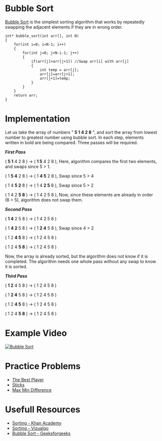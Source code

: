 # Bubble Sort

[Bubble Sort](https://en.wikipedia.org/wiki/Bubble_sort) is the simplest sorting algorithm that works by repeatedly swapping the adjacent elements if they are in wrong order.

	int* bubble_sort(int arr[], int N)
	{
		for(int i=0; i<N-1; i++)
		{
			for(int j=0; j<N-i-1; j++)
			{
				if(arr[j]>arr[j+1])	//Swap arr[i] with arr[j]
				{
					int temp = arr[j];
					arr[j]=arr[j+1];
					arr[j+1]=temp;
				}
			}
		}
		return arr;
	}

# Implementation

Let us take the array of numbers " **5 1 4 2 8** ", and sort the array from lowest number to greatest number using bubble sort. In each step, elements written in bold are being compared. Three passes will be required.

***First Pass***

( __5 1__ 4 2 8 ) -> ( __1 5__ 4 2 8 ), Here, algorithm compares the first two elements, and swaps since 5 > 1.

( 1 __5 4__ 2 8 ) -> ( 1 __4 5__ 2 8 ), Swap since 5 > 4

( 1 4 __5 2__ 8 ) -> ( 1 4 __2 5__ 8 ), Swap since 5 > 2

( 1 4 2 __5 8__ ) -> ( 1 4 2 5 8 ), Now, since these elements are already in order (8 > 5), algorithm does not swap them.

***Second Pass***

( __1 4__ 2 5 8 ) -> ( 1 4 2 5 8 )

( 1 __4 2__ 5 8 ) -> ( 1 __2 4__ 5 8 ), Swap since 4 > 2

( 1 2 __4 5__ 8 ) -> ( 1 2 4 5 8 )

( 1 2 4 __5 8__ ) -> ( 1 2 4 5 8 )

Now, the array is already sorted, but the algorithm does not know if it is completed. The algorithm needs one whole pass without any swap to know it is sorted.

***Third Pass***

( __1 2__ 4 5 8 ) -> ( 1 2 4 5 8 )

( 1 __2 4__ 5 8 ) -> ( 1 2 4 5 8 )

( 1 2 __4 5__ 8 ) -> ( 1 2 4 5 8 )

( 1 2 4 __5 8__ ) -> ( 1 2 4 5 8 )

# Example Video

[ ![Bubble Sort](https://github.com/ishpreet-singh/Project_X/blob/master/Others/common/images/bubble_sort.png) ](https://www.youtube.com/watch?v=Jdtq5uKz-w4)

# Practice Problems

* [The Best Player](https://www.hackerearth.com/practice/algorithms/sorting/bubble-sort/practice-problems/algorithm/the-best-player-1/)
* [Sticks](https://www.codechef.com/problems/STICKS)
* [Max Min Difference](https://www.hackerearth.com/practice/algorithms/sorting/bubble-sort/practice-problems/algorithm/min-max-difference/)

# Usefull Resources

* [Sorting - Khan Academy](https://www.khanacademy.org/computing/computer-science/algorithms/sorting-algorithms/a/sorting)
* [Sorting - Vizualgo](https://visualgo.net/en/sorting?slide=1)
* [Bubble Sort - Geeksforgeeks](http://www.geeksforgeeks.org/bubble-sort/)
